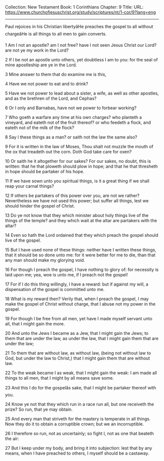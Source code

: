 Collection: New Testament
Book: 1 Corinthians
Chapter: 9
Title: 
URL: https://www.churchofjesuschrist.org/study/scriptures/nt/1-cor/9?lang=eng

---

Paul rejoices in his Christian libertyâHe preaches the gospel to all without chargeâHe is all things to all men to gain converts.

1 Am I not an apostle? am I not free? have I not seen Jesus Christ our Lord? are not ye my work in the Lord?

2 If I be not an apostle unto others, yet doubtless I am to you: for the seal of mine apostleship are ye in the Lord.

3 Mine answer to them that do examine me is this,

4 Have we not power to eat and to drink?

5 Have we not power to lead about a sister, a wife, as well as other apostles, and as the brethren of the Lord, and Cephas?

6 Or I only and Barnabas, have not we power to forbear working?

7 Who goeth a warfare any time at his own charges? who planteth a vineyard, and eateth not of the fruit thereof? or who feedeth a flock, and eateth not of the milk of the flock?

8 Say I these things as a man? or saith not the law the same also?

9 For it is written in the law of Moses, Thou shalt not muzzle the mouth of the ox that treadeth out the corn. Doth God take care for oxen?

10 Or saith he it altogether for our sakes? For our sakes, no doubt, this is written: that he that ploweth should plow in hope; and that he that thresheth in hope should be partaker of his hope.

11 If we have sown unto you spiritual things, is it a great thing if we shall reap your carnal things?

12 If others be partakers of this power over you, are not we rather? Nevertheless we have not used this power; but suffer all things, lest we should hinder the gospel of Christ.

13 Do ye not know that they which minister about holy things live of the things of the temple? and they which wait at the altar are partakers with the altar?

14 Even so hath the Lord ordained that they which preach the gospel should live of the gospel.

15 But I have used none of these things: neither have I written these things, that it should be so done unto me: for it were better for me to die, than that any man should make my glorying void.

16 For though I preach the gospel, I have nothing to glory of: for necessity is laid upon me; yea, woe is unto me, if I preach not the gospel!

17 For if I do this thing willingly, I have a reward: but if against my will, a dispensation of the gospel is committed unto me.

18 What is my reward then? Verily that, when I preach the gospel, I may make the gospel of Christ without charge, that I abuse not my power in the gospel.

19 For though I be free from all men, yet have I made myself servant unto all, that I might gain the more.

20 And unto the Jews I became as a Jew, that I might gain the Jews; to them that are under the law, as under the law, that I might gain them that are under the law;

21 To them that are without law, as without law, (being not without law to God, but under the law to Christ,) that I might gain them that are without law.

22 To the weak became I as weak, that I might gain the weak: I am made all things to all men, that I might by all means save some.

23 And this I do for the gospelâs sake, that I might be partaker thereof with you.

24 Know ye not that they which run in a race run all, but one receiveth the prize? So run, that ye may obtain.

25 And every man that striveth for the mastery is temperate in all things. Now they do it to obtain a corruptible crown; but we an incorruptible.

26 I therefore so run, not as uncertainly; so fight I, not as one that beateth the air:

27 But I keep under my body, and bring it into subjection: lest that by any means, when I have preached to others, I myself should be a castaway.
